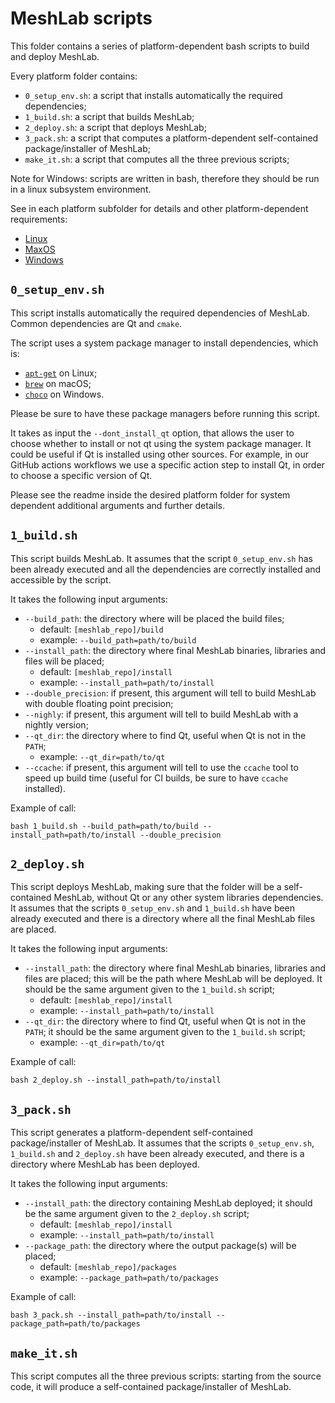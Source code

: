 # MeshLab scripts

This folder contains a series of platform-dependent bash scripts to build and deploy MeshLab.

Every platform folder contains:

* `0_setup_env.sh`: a script that installs automatically the required dependencies;
* `1_build.sh`: a script that builds MeshLab;
* `2_deploy.sh`: a script that deploys MeshLab;
* `3_pack.sh`: a script that computes a platform-dependent self-contained package/installer of MeshLab;
* `make_it.sh`: a script that computes all the three previous scripts;

Note for Windows: scripts are written in bash, therefore they should be run in a linux subsystem environment.

See in each platform subfolder for details and other platform-dependent requirements:
- [Linux](https://github.com/cnr-isti-vclab/meshlab/tree/main/scripts/Linux)
- [MaxOS](https://github.com/cnr-isti-vclab/meshlab/tree/main/scripts/macOS)
- [Windows](https://github.com/cnr-isti-vclab/meshlab/tree/main/scripts/Windows)

## `0_setup_env.sh`

This script installs automatically the required dependencies of MeshLab. Common dependencies are Qt and `cmake`.

The script uses a system package manager to install dependencies, which is:
  - [`apt-get`](https://linux.die.net/man/8/apt-get) on Linux;
  - [`brew`](https://brew.sh/) on macOS;
  - [`choco`](https://community.chocolatey.org/) on Windows.

Please be sure to have these package managers before running this script.

It takes as input the `--dont_install_qt` option, that allows the user to choose whether to install or not qt using the system package manager. It could be useful if Qt is installed using other sources. For example, in our GitHub actions workflows we use a specific action step to install Qt, in order to choose a specific version of Qt. 

Please see the readme inside the desired platform folder for system dependent additional arguments and further details.

## `1_build.sh`

This script builds MeshLab. It assumes that the script `0_setup_env.sh` has been already executed and all the dependencies are correctly installed and accessible by the script.

It takes the following input arguments: 
  - `--build_path`: the directory where will be placed the build files; 
    - default: `[meshlab_repo]/build`
    - example: `--build_path=path/to/build`
  - `--install_path`: the directory where final MeshLab binaries, libraries and files will be placed;
    - default: `[meshlab_repo]/install`
    - example: `--install_path=path/to/install`
  - `--double_precision`: if present, this argument will tell to build MeshLab with double floating point precision;
  - `--nighly`: if present, this argument will tell to build MeshLab with a nightly version;
  - `--qt_dir`: the directory where to find Qt, useful when Qt is not in the `PATH`;
    - example: `--qt_dir=path/to/qt`
  - `--ccache`: if present, this argument will tell to use the `ccache` tool to speed up build time (useful for CI builds, be sure to have `ccache` installed).

Example of call: 
```
bash 1_build.sh --build_path=path/to/build --install_path=path/to/install --double_precision
```

## `2_deploy.sh`

This script deploys MeshLab, making sure that the folder will be a self-contained MeshLab, without Qt or any other system libraries dependencies. It assumes that the scripts `0_setup_env.sh` and `1_build.sh` have been  already executed and there is a directory where all the final MeshLab files are placed.

It takes the following input arguments:
  - `--install_path`: the directory where final MeshLab binaries, libraries and files are placed; this will be the path where MeshLab will be deployed. It should be the same argument given to the `1_build.sh` script;
    - default: `[meshlab_repo]/install`
    - example: `--install_path=path/to/install`
  - `--qt_dir`: the directory where to find Qt, useful when Qt is not in the `PATH`; it should be the same argument given to the `1_build.sh` script;
    - example: `--qt_dir=path/to/qt`

Example of call:
```
bash 2_deploy.sh --install_path=path/to/install
```

## `3_pack.sh`

This script generates a platform-dependent self-contained package/installer of MeshLab. It assumes that the scripts `0_setup_env.sh`, `1_build.sh` and `2_deploy.sh` have been already executed, and there is a directory where MeshLab has been deployed. 

It takes the following input arguments:
  - `--install_path`: the directory containing MeshLab deployed; it should be the same argument given to the `2_deploy.sh` script;
    - default: `[meshlab_repo]/install`
    - example: `--install_path=path/to/install`
  - `--package_path`: the directory where the output package(s) will be placed;
    - default: `[meshlab_repo]/packages`
    - example: `--package_path=path/to/packages`

Example of call:
```
bash 3_pack.sh --install_path=path/to/install --package_path=path/to/packages
```

## `make_it.sh`

This script computes all the three previous scripts: starting from the source code, it will produce a self-contained package/installer of MeshLab. 

